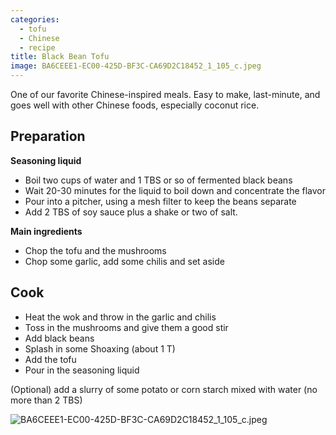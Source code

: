 ```yaml
---
categories:
  - tofu
  - Chinese
  - recipe
title: Black Bean Tofu
image: BA6CEEE1-EC00-425D-BF3C-CA69D2C18452_1_105_c.jpeg
---
```


One of our favorite Chinese-inspired meals. Easy to make, last-minute, and goes well with other Chinese foods, especially coconut rice.

## Preparation

**Seasoning liquid**
- Boil two cups of water and 1 TBS or so of fermented black beans
- Wait 20-30 minutes for the liquid to boil down and concentrate the flavor
- Pour into a pitcher, using a mesh filter to keep the beans separate
- Add 2 TBS of soy sauce plus a shake or two of salt.

**Main ingredients**
- Chop the tofu and the mushrooms
- Chop some garlic, add some chilis and set aside


## Cook
- Heat the wok and throw in the garlic and chilis
- Toss in the mushrooms and give them a good stir
- Add black beans
- Splash in some Shoaxing (about 1 T)
- Add the tofu
- Pour in the seasoning liquid

(Optional) add a slurry of some potato or corn starch mixed with water (no more than 2 TBS)


![BA6CEEE1-EC00-425D-BF3C-CA69D2C18452_1_105_c.jpeg](BA6CEEE1-EC00-425D-BF3C-CA69D2C18452_1_105_c.jpeg)